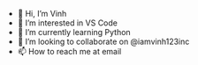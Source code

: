 - 👋 Hi, I’m Vinh
- 👀 I’m interested in VS Code
- 🌱 I’m currently learning Python
- 💞️ I’m looking to collaborate on @iamvinh123inc
- 📫 How to reach me at email

<!---
work-iamvinh123/work-iamvinh123 is a ✨ special ✨ repository because its `README.md` (this file) appears on your GitHub profile.
You can click the Preview link to take a look at your changes.
--->
